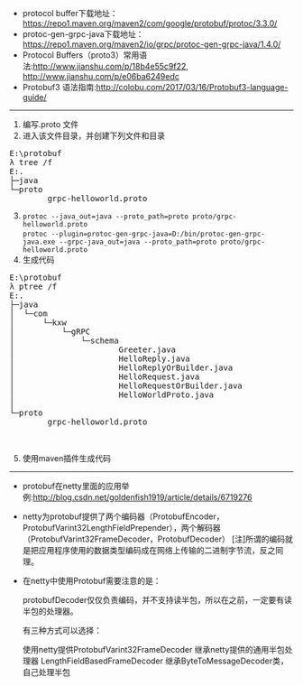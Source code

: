 + protocol buffer下载地址：<https://repo1.maven.org/maven2/com/google/protobuf/protoc/3.3.0/>
+ protoc-gen-grpc-java下载地址：<https://repo1.maven.org/maven2/io/grpc/protoc-gen-grpc-java/1.4.0/>
+ Protocol Buffers（proto3）常用语法:<http://www.jianshu.com/p/18b4e55c9f22>,
<http://www.jianshu.com/p/e06ba6249edc>
+ Protobuf3 语法指南:<http://colobu.com/2017/03/16/Protobuf3-language-guide/>
---

1. 编写.proto 文件
2. 进入该文件目录，并创建下列文件和目录
<pre>
E:\protobuf
λ tree /f
E:.
├─java
└─proto
        grpc-helloworld.proto
</pre>
3. `protoc --java_out=java --proto_path=proto proto/grpc-helloworld.proto`  <br/>
`protoc --plugin=protoc-gen-grpc-java=D:/bin/protoc-gen-grpc-java.exe --grpc-java_out=java --proto_path=proto proto/grpc-helloworld.proto`
4. 生成代码
<pre>
E:\protobuf
λ ptree /f
E:.
├─java
│  └─com
│      └─kxw
│          └─gRPC
│              └─schema
│                      Greeter.java
│                      HelloReply.java
│                      HelloReplyOrBuilder.java
│                      HelloRequest.java
│                      HelloRequestOrBuilder.java
│                      HelloWorldProto.java
│
└─proto
        grpc-helloworld.proto


</pre>

5. 使用maven插件生成代码

---

+ protobuf在netty里面的应用举例:<http://blog.csdn.net/goldenfish1919/article/details/6719276>
+ netty为protobuf提供了两个编码器（ProtobufEncoder，ProtobufVarint32LengthFieldPrepender），两个解码器（ProtobufVarint32FrameDecoder，ProtobufDecoder）
  [注]所谓的编码就是把应用程序使用的数据类型编码成在网络上传输的二进制字节流，反之同理。
+ 在netty中使用Protobuf需要注意的是：
  
   protobufDecoder仅仅负责编码，并不支持读半包，所以在之前，一定要有读半包的处理器。
  
   有三种方式可以选择：
  
  使用netty提供ProtobufVarint32FrameDecoder
  继承netty提供的通用半包处理器 LengthFieldBasedFrameDecoder
  继承ByteToMessageDecoder类，自己处理半包  
  
  
  